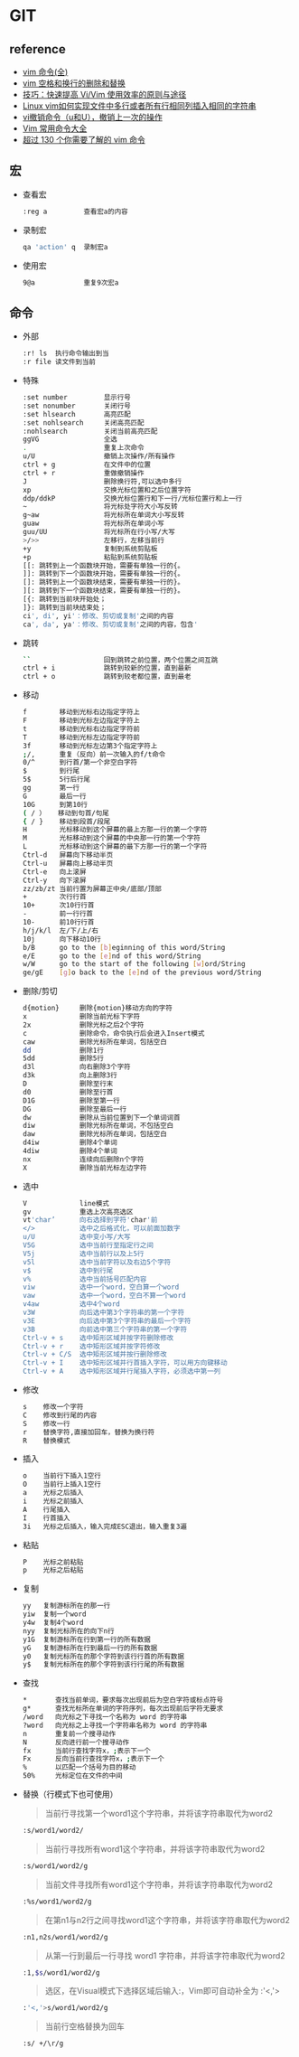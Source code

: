 # GIT

## reference

* [vim 命令(全)](https://blog.csdn.net/zg_hover/article/details/1232018)
* [vim 空格和换行的删除和替换](https://www.cnblogs.com/clphp/p/5502026.html)
* [技巧：快速提高 Vi/Vim 使用效率的原则与途径](https://www.ibm.com/developerworks/cn/linux/l-cn-tip-vim/)
* [Linux vim如何实现文件中多行或者所有行相同列插入相同的字符串](https://blog.csdn.net/zz7zz7zz/article/details/45478273)
* [vi撤销命令（u和U），撤销上一次的操作](http://c.biancheng.net/view/558.html)
* [Vim 常用命令大全](https://www.jianshu.com/p/ebace108dd82)
* [超过 130 个你需要了解的 vim 命令](https://www.oschina.net/news/43167/130-essential-vim-commands)

## 宏

* 查看宏

  ```bash
  :reg a         查看宏a的内容
  ```

* 录制宏

  ```bash
  qa 'action' q  录制宏a
  ```

* 使用宏

  ```bash
  9@a            重复9次宏a  
  ```

## 命令

* 外部

  ```bash
  :r! ls  执行命令输出到当
  :r file 读文件到当前
  ```

* 特殊

  ```bash
  :set number         显示行号
  :set nonumber       关闭行号
  :set hlsearch       高亮匹配
  :set nohlsearch     关闭高亮匹配  
  :nohlsearch         关闭当前高亮匹配
  ggVG                全选
  .                   重复上次命令
  u/U                 撤销上次操作/所有操作
  ctrl + g            在文件中的位置
  ctrl + r            重做撤销操作
  J                   删除换行符,可以选中多行
  xp                  交换光标位置和之后位置字符
  ddp/ddkP            交换光标位置行和下一行/光标位置行和上一行
  ~                   将光标处字符大小写反转
  g~aw                将光标所在单词大小写反转
  guaw                将光标所在单词小写
  guu/UU              将光标所在行小写/大写
  >/>>                左移行，左移当前行
  +y                  复制到系统剪贴板
  +p                  粘贴到系统剪贴板
  [[: 跳转到上一个函数块开始，需要有单独一行的{。
  ]]: 跳转到下一个函数块开始，需要有单独一行的{。
  []: 跳转到上一个函数块结束，需要有单独一行的}。
  ][: 跳转到下一个函数块结束，需要有单独一行的}。
  [{: 跳转到当前块开始处；
  ]}: 跳转到当前块结束处；
  ci', di', yi'：修改、剪切或复制'之间的内容
  ca', da', ya'：修改、剪切或复制'之间的内容，包含'

  ```

* 跳转

  ```bash
  ``                  回到跳转之前位置，两个位置之间互跳
  ctrl + i            跳转到较新的位置，直到最新
  ctrl + o            跳转到较老都位置，直到最老
  ```

* 移动

  ```bash
  f        移动到光标右边指定字符上
  F        移动到光标左边指定字符上
  t        移动到光标右边指定字符前
  T        移动到光标左边指定字符前
  3f       移动到光标左边第3个指定字符上
  ;/,      重复（反向）前一次输入的f/t命令
  0/^      到行首/第一个非空白字符
  $        到行尾
  5$       5行后行尾
  gg       第一行
  G        最后一行
  10G      到第10行
  ( / ）   移动到句首/句尾
  { / }    移动到段首/段尾
  H        光标移动到这个屏幕的最上方那一行的第一个字符
  M        光标移动到这个屏幕的中央那一行的第一个字符
  L        光标移动到这个屏幕的最下方那一行的第一个字符
  Ctrl-d   屏幕向下移动半页
  Ctrl-u   屏幕向上移动半页
  Ctrl-e   向上滚屏
  Ctrl-y   向下滚屏
  zz/zb/zt 当前行置为屏幕正中央/底部/顶部
  +        次行行首
  10+      次10行行首
  -        前一行行首
  10-      前10行行首
  h/j/k/l  左/下/上/右
  10j      向下移动10行
  b/B      go to the [b]eginning of this word/String
  e/E      go to the [e]nd of this word/String
  w/W      go to the start of the following [w]ord/String
  ge/gE    [g]o back to the [e]nd of the previous word/String
  ```

* 删除/剪切

  ```bash
  d{motion}     删除{motion}移动方向的字符
  x             删除当前光标下字符
  2x            删除光标之后2个字符
  c             删除命令，命令执行后会进入Insert模式
  caw           删除光标所在单词，包括空白 
  dd            删除1行
  5dd           删除5行
  d3l           向右删除3个字符
  d3k           向上删除3行
  D             删除至行末
  d0            删除至行首
  D1G           删除至第一行
  DG            删除至最后一行
  dw            删除从当前位置到下一个单词词首
  diw           删除光标所在单词，不包括空白
  daw           删除光标所在单词，包括空白
  d4iw          删除4个单词
  4diw          删除4个单词
  nx            连续向后删除n个字符
  X             删除当前光标左边字符
  ```

* 选中

  ```bash
  V             line模式
  gv            重选上次高亮选区
  vt'char’      向右选择到字符'char'前
  </>           选中之后格式化，可以前面加数字
  u/U           选中变小写/大写
  V5G           选中当前行至指定行之间
  V5j           选中当前行以及上5行
  v5l           选中当前字符以及右边5个字符
  v$            选中到行尾
  v%            选中当前括号匹配内容
  viw           选中一个word，空白算一个word
  vaw           选中一个word，空白不算一个word
  v4aw          选中4个word
  v3W           向后选中第3个字符串的第一个字符
  v3E           向后选中第3个字符串的最后一个字符
  v3B           向前选中第三个字符串的第一个字符
  Ctrl-v + s    选中矩形区域并按字符删除修改
  Ctrl-v + r    选中矩形区域并按字符修改
  Ctrl-v + C/S  选中矩形区域并按行删除修改 
  Ctrl-v + I    选中矩形区域并行首插入字符，可以用方向键移动 
  Ctrl-v + A    选中矩形区域并行尾插入字符，必须选中第一列 
  ```

* 修改

  ```bash
  s    修改一个字符
  C    修改到行尾的内容
  S    修改一行
  r    替换字符,直接加回车，替换为换行符
  R    替换模式
  ```

* 插入

  ```bash
  o    当前行下插入1空行
  O    当前行上插入1空行
  a    光标之后插入
  i    光标之前插入
  A    行尾插入
  I    行首插入
  3i   光标之后插入，输入完成ESC退出，输入重复3遍
  ```

* 粘贴

  ```bash
  P    光标之前粘贴
  p    光标之后粘贴
  ```

* 复制

  ```bash
  yy   复制游标所在的那一行
  yiw  复制一个word
  y4w  复制4个word
  nyy  复制光标所在的向下n行
  y1G  复制游标所在行到第一行的所有数据
  yG   复制游标所在行到最后一行的所有数据
  y0   复制光标所在的那个字符到该行行首的所有数据
  y$   复制光标所在的那个字符到该行行尾的所有数据
  ```

* 查找

  ```bash
  *       查找当前单词，要求每次出现前后为空白字符或标点符号
  g*      查找光标所在单词的字符序列，每次出现前后字符无要求
  /word   向光标之下寻找一个名称为 word 的字符串
  ?word   向光标之上寻找一个字符串名称为 word 的字符串
  n       重复前一个搜寻动作
  N       反向进行前一个搜寻动作
  fx      当前行查找字符x，;表示下一个
  Fx      反向当前行查找字符x，;表示下一个
  %       以匹配一个括号为目的移动
  50%     光标定位在文件的中间
  ```

* 替换（行模式下也可使用）

  >当前行寻找第一个word1这个字符串，并将该字符串取代为word2

  ```bash
  :s/word1/word2/
  ```

  >当前行寻找所有word1这个字符串，并将该字符串取代为word2

  ```bash
  :s/word1/word2/g
  ```

  >当前文件寻找所有word1这个字符串，并将该字符串取代为word2

  ```bash
  :%s/word1/word2/g  
  ```

  >在第n1与n2行之间寻找word1这个字符串，并将该字符串取代为word2

  ```bash
  :n1,n2s/word1/word2/g  
  ```

  >从第一行到最后一行寻找 word1 字符串，并将该字符串取代为word2

  ```bash
  :1,$s/word1/word2/g
  ```

  >选区，在Visual模式下选择区域后输入:，Vim即可自动补全为 :'<,'>

  ```bash
  :'<,'>s/word1/word2/g
  ```

  >当前行空格替换为回车

  ```bash
  :s/ +/\r/g
  ```

  